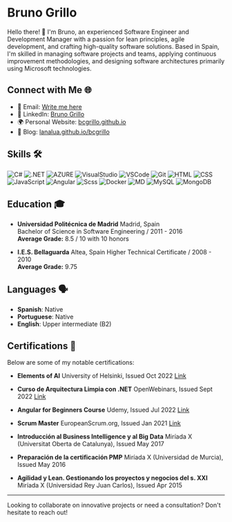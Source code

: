 # Bruno Grillo

Hello there! 👋 I'm Bruno, an experienced Software Engineer and Development Manager with a passion for lean principles, agile development, and crafting high-quality software solutions. Based in Spain, I'm skilled in managing software projects and teams, applying continuous improvement methodologies, and designing software architectures primarily using Microsoft technologies.

## Connect with Me 🌐

- 📧 Email: [Write me here](https://bcgrillo.github.io/contacto)
- 🔗 LinkedIn: [Bruno Grillo](https://www.linkedin.com/in/bcgrillo)
- 🌍 Personal Website: [bcgrillo.github.io](https://bcgrillo.github.io)
- 📝 Blog: [lanalua.github.io/bcgrillo](https://lanalua.github.io/bcgrillo)

## Skills 🛠️

![C#](https://skillicons.dev/icons?i=cs)
![.NET](https://skillicons.dev/icons?i=dotnet)
![AZURE](https://skillicons.dev/icons?i=azure)
![VisualStudio](https://skillicons.dev/icons?i=visualstudio)
![VSCode](https://skillicons.dev/icons?i=vscode)
![Git](https://skillicons.dev/icons?i=git)
![HTML](https://skillicons.dev/icons?i=html)
![CSS](https://skillicons.dev/icons?i=css)
![JavaScript](https://skillicons.dev/icons?i=js)
![Angular](https://skillicons.dev/icons?i=angular)
![Scss](https://skillicons.dev/icons?i=scss)
![Docker](https://skillicons.dev/icons?i=docker)
![MD](https://skillicons.dev/icons?i=md)
![MySQL](https://skillicons.dev/icons?i=mysql)
![MongoDB](https://skillicons.dev/icons?i=mongo)

## Education 🎓

- **Universidad Politécnica de Madrid** Madrid, Spain  
  Bachelor of Science in Software Engineering / 2011 - 2016  
  **Average Grade:** 8.5 / 10 with 10 honors  

- **I.E.S. Bellaguarda** Altea, Spain
  Higher Technical Certificate / 2008 - 2010  
  **Average Grade:** 9.75  

## Languages 🗣️

- **Spanish**: Native
- **Portuguese**: Native
- **English**: Upper intermediate (B2)

## Certifications 🏅

Below are some of my notable certifications:

- **Elements of AI** University of Helsinki, Issued Oct 2022 [Link](https://certificates.mooc.fi/validate/znsmgkhfxs)

- **Curso de Arquitectura Limpia con .NET** OpenWebinars, Issued Sept 2022 [Link](https://openwebinars.net/cert/dym59)

- **Angular for Beginners Course** Udemy, Issued Jul 2022 [Link](https://www.udemy.com/certificate/UC-d8aac3de-55d6-406d-b332-5b8a3de83894/)

- **Scrum Master** EuropeanScrum.org, Issued Jan 2021 [Link](https://www.europeanscrum.org/european-scrum-bruno-camilo-grillo.html)

- **Introducción al Business Intelligence y al Big Data** Miríada X (Universitat Oberta de Catalunya), Issued May 2017

- **Preparación de la certificación PMP** Miríada X (Universidad de Murcia), Issued May 2016

- **Agilidad y Lean. Gestionando los proyectos y negocios del s. XXI** Miríada X (Universidad Rey Juan Carlos), Issued Apr 2015

---

Looking to collaborate on innovative projects or need a consultation? Don't hesitate to reach out!
